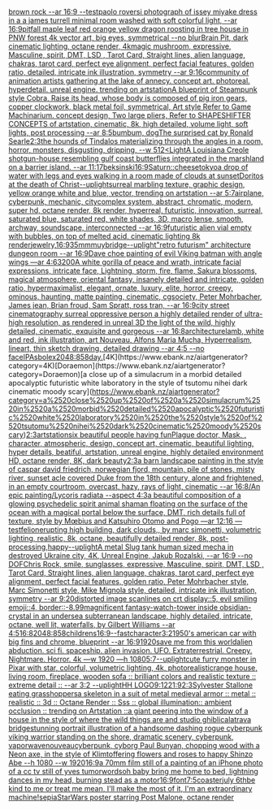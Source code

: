 [brown rock --ar 16:9 --test](https://www.ebank.nz/aiartgenerator?category=brown%2520rock%2520--ar%252016%3A9%2520--test)[paolo roversi photograph of issey miyake dress in a a james turrell minimal  room washed  with soft colorful light, --ar 16:9](https://www.ebank.nz/aiartgenerator?category=paolo%2520roversi%2520photograph%2520of%2520issey%2520miyake%2520dress%2520in%2520a%2520a%2520james%2520turrell%2520minimal%2520%2520room%2520washed%2520%2520with%2520soft%2520colorful%2520light%2C%2520--ar%252016%3A9)[pit](https://www.ebank.nz/aiartgenerator?category=pit)[fall maple leaf red orange yellow dragon roosting in tree house in PNW forest 4k vector art, big eyes, symmetrical --no blur](https://www.ebank.nz/aiartgenerator?category=fall%2520maple%2520leaf%2520red%2520orange%2520yellow%2520dragon%2520roosting%2520in%2520tree%2520house%2520in%2520PNW%2520forest%25204k%2520vector%2520art%2C%2520big%2520eyes%2C%2520symmetrical%2520--no%2520blur)[Brain Pit, dark cinematic lighting, octane render, 4k](https://www.ebank.nz/aiartgenerator?category=Brain%2520Pit%2C%2520dark%2520cinematic%2520lighting%2C%2520octane%2520render%2C%25204k)[magic mushroom, expressive, Masculine, spirit, DMT, LSD , Tarot Card, Straight lines, alien language, chakras, tarot card, perfect eye alignment, perfect facial features, golden ratio, detailed, intricate ink illustration, symmetry --ar 9:16](https://www.ebank.nz/aiartgenerator?category=magic%2520mushroom%2C%2520expressive%2C%2520Masculine%2C%2520spirit%2C%2520DMT%2C%2520LSD%2520%2C%2520Tarot%2520Card%2C%2520Straight%2520lines%2C%2520alien%2520language%2C%2520chakras%2C%2520tarot%2520card%2C%2520perfect%2520eye%2520alignment%2C%2520perfect%2520facial%2520features%2C%2520golden%2520ratio%2C%2520detailed%2C%2520intricate%2520ink%2520illustration%2C%2520symmetry%2520--ar%25209%3A16)[community of animation artists gathering at the lake of annecy. concept art. photoreal. hyperdetail. unreal engine. trending on artstation](https://www.ebank.nz/aiartgenerator?category=community%2520of%2520animation%2520artists%2520gathering%2520at%2520the%2520lake%2520of%2520annecy.%2520concept%2520art.%2520photoreal.%2520hyperdetail.%2520unreal%2520engine.%2520trending%2520on%2520artstation)[A blueprint of Steampunk style Cobra, Raise its head,  whose body is composed of pig iron gears, copper clockwork, black metal foil, symmetrical, Art style Refer to Game Machinarium.  concept design, Two large pliers, Refer to SHAPESHIFTER CONCEPTS  of artstation, cinematic,  8k, high detailed,  volume light,  soft lights,  post processing    --ar 8:5](https://www.ebank.nz/aiartgenerator?category=A%2520blueprint%2520of%2520Steampunk%2520style%2520Cobra%2C%2520Raise%2520its%2520head%2C%2520%2520whose%2520body%2520is%2520composed%2520of%2520pig%2520iron%2520gears%2C%2520copper%2520clockwork%2C%2520black%2520metal%2520foil%2C%2520symmetrical%2C%2520Art%2520style%2520Refer%2520to%2520Game%2520Machinarium.%2520%2520concept%2520design%2C%2520Two%2520large%2520pliers%2C%2520Refer%2520to%2520SHAPESHIFTER%2520CONCEPTS%2520%2520of%2520artstation%2C%2520cinematic%2C%2520%25208k%2C%2520high%2520detailed%2C%2520%2520volume%2520light%2C%2520%2520soft%2520lights%2C%2520%2520post%2520processing%2520%2520%2520%2520--ar%25208%3A5)[bumbum, dog](https://www.ebank.nz/aiartgenerator?category=bumbum%2C%2520dog)[The surprised cat by Ronald Searle](https://www.ebank.nz/aiartgenerator?category=The%2520surprised%2520cat%2520by%2520Ronald%2520Searle)[2:3](https://www.ebank.nz/aiartgenerator?category=2%3A3)[the hounds of Tindalos materializing through the angles in a room, horror, monsters, disgusting, dripping,   --w 512](https://www.ebank.nz/aiartgenerator?category=the%2520hounds%2520of%2520Tindalos%2520materializing%2520through%2520the%2520angles%2520in%2520a%2520room%2C%2520horror%2C%2520monsters%2C%2520disgusting%2C%2520dripping%2C%2520%2520%2520--w%2520512)[<Light](https://www.ebank.nz/aiartgenerator?category=%3CLight)[A Louisiana Creole shotgun-house resembling gulf coast butterflies integrated in the marshland on a barrier island. --ar 11:17](https://www.ebank.nz/aiartgenerator?category=A%2520Louisiana%2520Creole%2520shotgun-house%2520resembling%2520gulf%2520coast%2520butterflies%2520integrated%2520in%2520the%2520marshland%2520on%2520a%2520barrier%2520island.%2520--ar%252011%3A17)[beksinski](https://www.ebank.nz/aiartgenerator?category=beksinski)[16:9](https://www.ebank.nz/aiartgenerator?category=16%3A9)[Saturn::](https://www.ebank.nz/aiartgenerator?category=Saturn%3A%3A)[cheese](https://www.ebank.nz/aiartgenerator?category=cheese)[tokyo](https://www.ebank.nz/aiartgenerator?category=tokyo)[a drop of water with legs and eyes walking in a room made of clouds at sunset](https://www.ebank.nz/aiartgenerator?category=a%2520drop%2520of%2520water%2520with%2520legs%2520and%2520eyes%2520walking%2520in%2520a%2520room%2520made%2520of%2520clouds%2520at%2520sunset)[Doritos at the death of Christ](https://www.ebank.nz/aiartgenerator?category=Doritos%2520at%2520the%2520death%2520of%2520Christ)[--uplight](https://www.ebank.nz/aiartgenerator?category=--uplight)[surreal marbling texture, graphic design, yellow orange white and blue, vector, trending on artstation --ar 5:7](https://www.ebank.nz/aiartgenerator?category=surreal%2520marbling%2520texture%2C%2520graphic%2520design%2C%2520yellow%2520orange%2520white%2520and%2520blue%2C%2520vector%2C%2520trending%2520on%2520artstation%2520--ar%25205%3A7)[airplane, cyberpunk, mechanic, city](https://www.ebank.nz/aiartgenerator?category=airplane%2C%2520cyberpunk%2C%2520mechanic%2C%2520city)[complex system, abstract, chromatic, modern, super hd, octane render, 8k render, hyperreal, futuristic, innovation, surreal, saturated blue, saturated red, white shades, 3D, macro lense, smooth, archway, soundscape, interconnected --ar 16:9](https://www.ebank.nz/aiartgenerator?category=complex%2520system%2C%2520abstract%2C%2520chromatic%2C%2520modern%2C%2520super%2520hd%2C%2520octane%2520render%2C%25208k%2520render%2C%2520hyperreal%2C%2520futuristic%2C%2520innovation%2C%2520surreal%2C%2520saturated%2520blue%2C%2520saturated%2520red%2C%2520white%2520shades%2C%25203D%2C%2520macro%2520lense%2C%2520smooth%2C%2520archway%2C%2520soundscape%2C%2520interconnected%2520--ar%252016%3A9)[futuristic alien vial empty with bubbles, on top of melted acid, cinematic lighting 8k render](https://www.ebank.nz/aiartgenerator?category=futuristic%2520alien%2520vial%2520empty%2520with%2520bubbles%2C%2520on%2520top%2520of%2520melted%2520acid%2C%2520cinematic%2520lighting%25208k%2520render)[jewelry,](https://www.ebank.nz/aiartgenerator?category=jewelry%2C)[16:9](https://www.ebank.nz/aiartgenerator?category=16%3A9)[35mm](https://www.ebank.nz/aiartgenerator?category=35mm)[muybridge](https://www.ebank.nz/aiartgenerator?category=muybridge)[--uplight](https://www.ebank.nz/aiartgenerator?category=--uplight)["retro futurism"  architecture dungeon room --ar 16:9](https://www.ebank.nz/aiartgenerator?category=%22retro%2520futurism%22%2520%2520architecture%2520dungeon%2520room%2520--ar%252016%3A9)[Dave choe painting of evil Viking batman with angle wings —ar 4:6](https://www.ebank.nz/aiartgenerator?category=Dave%2520choe%2520painting%2520of%2520evil%2520Viking%2520batman%2520with%2520angle%2520wings%2520%E2%80%94ar%25204%3A6)[3200](https://www.ebank.nz/aiartgenerator?category=3200)[A white gorilla of peace and wrath, intricate facial expressions, intricate face, Lightning, storm, fire, flame, Sakura blossoms, magical atmosphere, oriental fantasy, insanely detailed and intricate, golden ratio, hypermaximalist, elegant, ornate, luxury, elite, horror, creepy, ominous, haunting, matte painting, cinematic, cgsociety, Peter Mohrbacher, James jean, Brian froud, Sam Spratt, ross tran, --ar 16:9](https://www.ebank.nz/aiartgenerator?category=A%2520white%2520gorilla%2520of%2520peace%2520and%2520wrath%2C%2520intricate%2520facial%2520expressions%2C%2520intricate%2520face%2C%2520Lightning%2C%2520storm%2C%2520fire%2C%2520flame%2C%2520Sakura%2520blossoms%2C%2520magical%2520atmosphere%2C%2520oriental%2520fantasy%2C%2520insanely%2520detailed%2520and%2520intricate%2C%2520golden%2520ratio%2C%2520hypermaximalist%2C%2520elegant%2C%2520ornate%2C%2520luxury%2C%2520elite%2C%2520horror%2C%2520creepy%2C%2520ominous%2C%2520haunting%2C%2520matte%2520painting%2C%2520cinematic%2C%2520cgsociety%2C%2520Peter%2520Mohrbacher%2C%2520James%2520jean%2C%2520Brian%2520froud%2C%2520Sam%2520Spratt%2C%2520ross%2520tran%2C%2520--ar%252016%3A9)[city street cinematography surreal oppressive person a highly detailed render of ultra-high resolution, as rendered in unreal 3D   the light of the wild, highly detailed, cinematic, exquisite and gorgeous --ar 16:8](https://www.ebank.nz/aiartgenerator?category=city%2520street%2520cinematography%2520surreal%2520oppressive%2520person%2520a%2520highly%2520detailed%2520render%2520of%2520ultra-high%2520resolution%2C%2520as%2520rendered%2520in%2520unreal%25203D%2520%2520%2520the%2520light%2520of%2520the%2520wild%2C%2520highly%2520detailed%2C%2520cinematic%2C%2520exquisite%2520and%2520gorgeous%2520--ar%252016%3A8)[architecture](https://www.ebank.nz/aiartgenerator?category=architecture)[lamb, white and red, ink illustration, art Nouveau, Alfons Maria Mucha, Hyperrealism, lineart, thin sketch drawing, detailed drawing --ar 4:5 --no face](https://www.ebank.nz/aiartgenerator?category=lamb%2C%2520white%2520and%2520red%2C%2520ink%2520illustration%2C%2520art%2520Nouveau%2C%2520Alfons%2520Maria%2520Mucha%2C%2520Hyperrealism%2C%2520lineart%2C%2520thin%2520sketch%2520drawing%2C%2520detailed%2520drawing%2520--ar%25204%3A5%2520--no%2520face)[IPAs](https://www.ebank.nz/aiartgenerator?category=IPAs)[bolex](https://www.ebank.nz/aiartgenerator?category=bolex)[2048:858](https://www.ebank.nz/aiartgenerator?category=2048%3A858)[day.](https://www.ebank.nz/aiartgenerator?category=day.)[4K](https://www.ebank.nz/aiartgenerator?category=4K)[Doraemon](https://www.ebank.nz/aiartgenerator?category=Doraemon)[a close up of a simulacrum in a morbid detailed apocalyptic futuristic white laboratory in the style of tsutomu nihei dark cinematic moody scary](https://www.ebank.nz/aiartgenerator?category=a%2520close%2520up%2520of%2520a%2520simulacrum%2520in%2520a%2520morbid%2520detailed%2520apocalyptic%2520futuristic%2520white%2520laboratory%2520in%2520the%2520style%2520of%2520tsutomu%2520nihei%2520dark%2520cinematic%2520moody%2520scary)[2:3](https://www.ebank.nz/aiartgenerator?category=2%3A3)[artstation](https://www.ebank.nz/aiartgenerator?category=artstation)[six beautiful people having fun](https://www.ebank.nz/aiartgenerator?category=six%2520beautiful%2520people%2520having%2520fun)[Plague doctor, Mask, , character, atmospheric, design, concept art, cinematic, beautiful lighting, hyper details, beatiful, artstation, unreal engine, highly detailed environment HD, octane render, 8K, dark beauty](https://www.ebank.nz/aiartgenerator?category=Plague%2520doctor%2C%2520Mask%2C%2520%2C%2520character%2C%2520atmospheric%2C%2520design%2C%2520concept%2520art%2C%2520cinematic%2C%2520beautiful%2520lighting%2C%2520hyper%2520details%2C%2520beatiful%2C%2520artstation%2C%2520unreal%2520engine%2C%2520highly%2520detailed%2520environment%2520HD%2C%2520octane%2520render%2C%25208K%2C%2520dark%2520beauty)[2:3](https://www.ebank.nz/aiartgenerator?category=2%3A3)[a barn landscape painting in the style of caspar david friedrich, norwegian fjord, mountain, pile of stones, misty river, sunset acle covered Duke from the 18th century, alone and frightened, in an empty courtroom, overcast, hazy, rays of light, cinematic --ar 16:8](https://www.ebank.nz/aiartgenerator?category=a%2520barn%2520landscape%2520painting%2520in%2520the%2520style%2520of%2520caspar%2520david%2520friedrich%2C%2520norwegian%2520fjord%2C%2520mountain%2C%2520pile%2520of%2520stones%2C%2520misty%2520river%2C%2520sunset%2520acle%2520covered%2520Duke%2520from%2520the%252018th%2520century%2C%2520alone%2520and%2520frightened%2C%2520in%2520an%2520empty%2520courtroom%2C%2520overcast%2C%2520hazy%2C%2520rays%2520of%2520light%2C%2520cinematic%2520--ar%252016%3A8)[/An epic painting/Lycoris radiata    --aspect 4:3](https://www.ebank.nz/aiartgenerator?category=/An%2520epic%2520painting/Lycoris%2520radiata%2520%2520%2520%2520--aspect%25204%3A3)[a beautiful composition of a glowing psychedelic spirit animal shaman floating on the surface of the ocean with a magical portal below the surface, DMT,  rich details full of texture, style by Mœbius and Katsuhiro Otomo and Pogo —ar 12:16 —test](https://www.ebank.nz/aiartgenerator?category=a%2520beautiful%2520composition%2520of%2520a%2520glowing%2520psychedelic%2520spirit%2520animal%2520shaman%2520floating%2520on%2520the%2520surface%2520of%2520the%2520ocean%2520with%2520a%2520magical%2520portal%2520below%2520the%2520surface%2C%2520DMT%2C%2520%2520rich%2520details%2520full%2520of%2520texture%2C%2520style%2520by%2520M%C5%93bius%2520and%2520Katsuhiro%2520Otomo%2520and%2520Pogo%2520%E2%80%94ar%252012%3A16%2520%E2%80%94test)[felion](https://www.ebank.nz/aiartgenerator?category=felion)[erupting high building, dark clouds,, by marc simonetti, volumetric lighting, realistic, 8k, octane, beautifully detailed render, 8k, post-processing,](https://www.ebank.nz/aiartgenerator?category=erupting%2520high%2520building%2C%2520dark%2520clouds%2C%2C%2520by%2520marc%2520simonetti%2C%2520volumetric%2520lighting%2C%2520realistic%2C%25208k%2C%2520octane%2C%2520beautifully%2520detailed%2520render%2C%25208k%2C%2520post-processing%2C)[happy](https://www.ebank.nz/aiartgenerator?category=happy)[--uplight](https://www.ebank.nz/aiartgenerator?category=--uplight)[A metal Slug tank human sized mecha in destroyed Ukraine city, 4K, Unreal Engine, Jakub Rozalski, --ar 16:9 --no DOF](https://www.ebank.nz/aiartgenerator?category=A%2520metal%2520Slug%2520tank%2520human%2520sized%2520mecha%2520in%2520destroyed%2520Ukraine%2520city%2C%25204K%2C%2520Unreal%2520Engine%2C%2520Jakub%2520Rozalski%2C%2520--ar%252016%3A9%2520--no%2520DOF)[Chris Rock, smile, sunglasses, expressive, Masculine, spirit, DMT, LSD , Tarot Card, Straight lines, alien language, chakras, tarot card, perfect eye alignment, perfect facial features, golden ratio, Peter Mohrbacher style, Marc Simonetti style, Mike Mignola style, detailed, intricate ink illustration, symmetry --ar 9:20](https://www.ebank.nz/aiartgenerator?category=Chris%2520Rock%2C%2520smile%2C%2520sunglasses%2C%2520expressive%2C%2520Masculine%2C%2520spirit%2C%2520DMT%2C%2520LSD%2520%2C%2520Tarot%2520Card%2C%2520Straight%2520lines%2C%2520alien%2520language%2C%2520chakras%2C%2520tarot%2520card%2C%2520perfect%2520eye%2520alignment%2C%2520perfect%2520facial%2520features%2C%2520golden%2520ratio%2C%2520Peter%2520Mohrbacher%2520style%2C%2520Marc%2520Simonetti%2520style%2C%2520Mike%2520Mignola%2520style%2C%2520detailed%2C%2520intricate%2520ink%2520illustration%2C%2520symmetry%2520--ar%25209%3A20)[distorted image scanlines on crt display::5, evil smiling emoji::4, border::-8.99](https://www.ebank.nz/aiartgenerator?category=distorted%2520image%2520scanlines%2520on%2520crt%2520display%3A%3A5%2C%2520evil%2520smiling%2520emoji%3A%3A4%2C%2520border%3A%3A-8.99)[magnificent fantasy-watch-tower inside obsidian-crystal in an undersea subterranean landscape, highly detailed, intricate, octane, well lit, waterfalls, by Gilbert Williams --ar 4:5](https://www.ebank.nz/aiartgenerator?category=magnificent%2520fantasy-watch-tower%2520inside%2520obsidian-crystal%2520in%2520an%2520undersea%2520subterranean%2520landscape%2C%2520highly%2520detailed%2C%2520intricate%2C%2520octane%2C%2520well%2520lit%2C%2520waterfalls%2C%2520by%2520Gilbert%2520Williams%2520--ar%25204%3A5)[16:8](https://www.ebank.nz/aiartgenerator?category=16%3A8)[2048:858](https://www.ebank.nz/aiartgenerator?category=2048%3A858)[childrens](https://www.ebank.nz/aiartgenerator?category=childrens)[16:9](https://www.ebank.nz/aiartgenerator?category=16%3A9)[--fast](https://www.ebank.nz/aiartgenerator?category=--fast)[character](https://www.ebank.nz/aiartgenerator?category=character)[3:2](https://www.ebank.nz/aiartgenerator?category=3%3A2)[1950's american car with big fins and chrome, blueprint --ar 16:9](https://www.ebank.nz/aiartgenerator?category=1950%27s%2520american%2520car%2520with%2520big%2520fins%2520and%2520chrome%2C%2520blueprint%2520--ar%252016%3A9)[1920](https://www.ebank.nz/aiartgenerator?category=1920)[save me from this world](https://www.ebank.nz/aiartgenerator?category=save%2520me%2520from%2520this%2520world)[alien abduction. sci fi. spaceship. alien invasion. UFO. Extraterrestrial. Creepy. Nightmare. Horror.  4k —w 1920 —h 1080](https://www.ebank.nz/aiartgenerator?category=alien%2520abduction.%2520sci%2520fi.%2520spaceship.%2520alien%2520invasion.%2520UFO.%2520Extraterrestrial.%2520Creepy.%2520Nightmare.%2520Horror.%2520%25204k%2520%E2%80%94w%25201920%2520%E2%80%94h%25201080)[5:7](https://www.ebank.nz/aiartgenerator?category=5%3A7)[--uplight](https://www.ebank.nz/aiartgenerator?category=--uplight)[cute furry monster in Pixar with star, colorful, volumetric lighting, 4k, photorealistic](https://www.ebank.nz/aiartgenerator?category=cute%2520furry%2520monster%2520in%2520Pixar%2520with%2520star%2C%2520colorful%2C%2520volumetric%2520lighting%2C%25204k%2C%2520photorealistic)[range house, living room, fireplace, wooden sofa :: brilliant colors and realistic texture :: extreme detail :: --ar 3:2 --uplight](https://www.ebank.nz/aiartgenerator?category=range%2520house%2C%2520living%2520room%2C%2520fireplace%2C%2520wooden%2520sofa%2520%3A%3A%2520brilliant%2520colors%2520and%2520realistic%2520texture%2520%3A%3A%2520extreme%2520detail%2520%3A%3A%2520--ar%25203%3A2%2520--uplight)[HH LOGO](https://www.ebank.nz/aiartgenerator?category=HH%2520LOGO)[9:12](https://www.ebank.nz/aiartgenerator?category=9%3A12)[21:9](https://www.ebank.nz/aiartgenerator?category=21%3A9)[2:3](https://www.ebank.nz/aiartgenerator?category=2%3A3)[Sylvester Stallone eating grasshoppers](https://www.ebank.nz/aiartgenerator?category=Sylvester%2520Stallone%2520eating%2520grasshoppers)[a skeleton in a suit of metal medieval armor :: metal :: realistic :: 3d :: Octane Render :: Sss :: global illumination:: ambient occlusion :: trending on Artstation ::](https://www.ebank.nz/aiartgenerator?category=a%2520skeleton%2520in%2520a%2520suit%2520of%2520metal%2520medieval%2520armor%2520%3A%3A%2520metal%2520%3A%3A%2520realistic%2520%3A%3A%25203d%2520%3A%3A%2520Octane%2520Render%2520%3A%3A%2520Sss%2520%3A%3A%2520global%2520illumination%3A%3A%2520ambient%2520occlusion%2520%3A%3A%2520trending%2520on%2520Artstation%2520%3A%3A)[a giant peering  into the window of a house in the style of where the wild things are and studio ghibli](https://www.ebank.nz/aiartgenerator?category=a%2520giant%2520peering%2520%2520into%2520the%2520window%2520of%2520a%2520house%2520in%2520the%2520style%2520of%2520where%2520the%2520wild%2520things%2520are%2520and%2520studio%2520ghibli)[calatrava bridge](https://www.ebank.nz/aiartgenerator?category=calatrava%2520bridge)[stunning portrait illustration of a handsome dashing rogue cyberpunk viking warrior standing on the shore, dramatic scenery, cyberpunk, vaporwave](https://www.ebank.nz/aiartgenerator?category=stunning%2520portrait%2520illustration%2520of%2520a%2520handsome%2520dashing%2520rogue%2520cyberpunk%2520viking%2520warrior%2520standing%2520on%2520the%2520shore%2C%2520dramatic%2520scenery%2C%2520cyberpunk%2C%2520vaporwave)[nouveau](https://www.ebank.nz/aiartgenerator?category=nouveau)[cyberpunk, cyborg Paul Bunyan, chopping wood with a Neon axe, in the style of Klimt](https://www.ebank.nz/aiartgenerator?category=cyberpunk%2C%2520cyborg%2520Paul%2520Bunyan%2C%2520chopping%2520wood%2520with%2520a%2520Neon%2520axe%2C%2520in%2520the%2520style%2520of%2520Klimt)[offering flowers and roses to happy Shinzo Abe --h 1080 --w 1920](https://www.ebank.nz/aiartgenerator?category=offering%2520flowers%2520and%2520roses%2520to%2520happy%2520Shinzo%2520Abe%2520--h%25201080%2520--w%25201920)[16:9](https://www.ebank.nz/aiartgenerator?category=16%3A9)[a 70mm film still of a painting of an iPhone photo of a cc tv still of yves tumor](https://www.ebank.nz/aiartgenerator?category=a%252070mm%2520film%2520still%2520of%2520a%2520painting%2520of%2520an%2520iPhone%2520photo%2520of%2520a%2520cc%2520tv%2520still%2520of%2520yves%2520tumor)[words](https://www.ebank.nz/aiartgenerator?category=words)[oh baby bring me home to bed, lightning dances in my head, burning stead as a motor](https://www.ebank.nz/aiartgenerator?category=oh%2520baby%2520bring%2520me%2520home%2520to%2520bed%2C%2520lightning%2520dances%2520in%2520my%2520head%2C%2520burning%2520stead%2520as%2520a%2520motor)[16:9](https://www.ebank.nz/aiartgenerator?category=16%3A9)[font](https://www.ebank.nz/aiartgenerator?category=font)[7:5](https://www.ebank.nz/aiartgenerator?category=7%3A5)[coaster](https://www.ebank.nz/aiartgenerator?category=coaster)[july 6th](https://www.ebank.nz/aiartgenerator?category=july%25206th)[be kind to me or treat me mean, I'll make the most of it, I'm an extraordinary machine!](https://www.ebank.nz/aiartgenerator?category=be%2520kind%2520to%2520me%2520or%2520treat%2520me%2520mean%2C%2520I%27ll%2520make%2520the%2520most%2520of%2520it%2C%2520I%27m%2520an%2520extraordinary%2520machine%21)[sepia](https://www.ebank.nz/aiartgenerator?category=sepia)[StarWars poster starring Post Malone, octane render](https://www.ebank.nz/aiartgenerator?category=StarWars%2520poster%2520starring%2520Post%2520Malone%2C%2520octane%2520render)